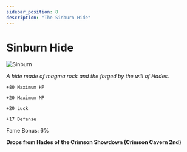 ```yaml
---
sidebar_position: 8
description: "The Sinburn Hide"
---
```


# Sinburn Hide

![Sinburn](https://vwiki.valorserver.com/api/item/picture/sinburn%20hide)

<i>A hide made of magma rock and the forged by the will of Hades.</i>

    +80 Maximum HP
    
    +20 Maximum MP
    
    +20 Luck
    
    +17 Defense
    
Fame Bonus: 6%

**Drops from Hades of the Crimson Showdown (Crimson Cavern 2nd)**
